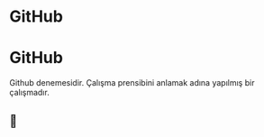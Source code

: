 # GitHub
<h1>GitHub</h1>
    <p>Github denemesidir. Çalışma prensibini anlamak adına yapılmış bir çalışmadır. </p>
    <h2>🙌</h2>